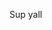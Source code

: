 Sup yall

<!---
AlifLovesPtfs/AlifLovesPtfs is a ✨ special ✨ repository because its `README.md` (this file) appears on your GitHub profile.
You can click the Preview link to take a look at your changes.
--->
